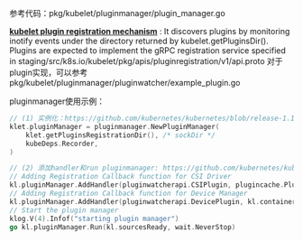 



参考代码：pkg/kubelet/pluginmanager/plugin_manager.go

**[kubelet plugin registration mechanism](https://github.com/kubernetes/kubernetes/blob/master/pkg/kubelet/pluginmanager/pluginwatcher/README.md)** :
It discovers plugins by monitoring inotify events under the directory returned by kubelet.getPluginsDir().
Plugins are expected to implement the gRPC registration service specified in staging/src/k8s.io/kubelet/pkg/apis/pluginregistration/v1/api.proto
对于plugin实现，可以参考 pkg/kubelet/pluginmanager/pluginwatcher/example_plugin.go


pluginmanager使用示例：
```go
// (1) 实例化：https://github.com/kubernetes/kubernetes/blob/release-1.19/pkg/kubelet/kubelet.go#L716-L719
klet.pluginManager = pluginmanager.NewPluginManager(
    klet.getPluginsRegistrationDir(), /* sockDir */
    kubeDeps.Recorder,
)

// (2) 添加handler和run pluginmanager: https://github.com/kubernetes/kubernetes/blob/release-1.19/pkg/kubelet/kubelet.go#L1307-L1313
// Adding Registration Callback function for CSI Driver
kl.pluginManager.AddHandler(pluginwatcherapi.CSIPlugin, plugincache.PluginHandler(csi.PluginHandler))
// Adding Registration Callback function for Device Manager
kl.pluginManager.AddHandler(pluginwatcherapi.DevicePlugin, kl.containerManager.GetPluginRegistrationHandler())
// Start the plugin manager
klog.V(4).Infof("starting plugin manager")
go kl.pluginManager.Run(kl.sourcesReady, wait.NeverStop)

```
